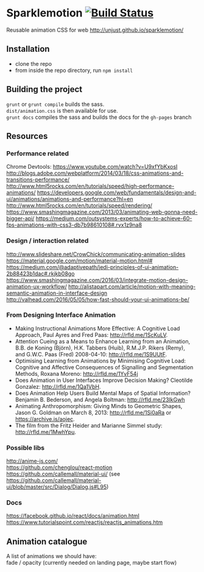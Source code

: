 # Sparklemotion [![Build Status](https://travis-ci.org/unjust/sparklemotion.svg?branch=master)](https://travis-ci.org/unjust/sparklemotion)
Reusable animation CSS for web
http://unjust.github.io/sparklemotion/

## Installation

* clone the repo
* from inside the repo directory, run `npm install`

## Building the project
  `grunt` or `grunt compile` builds the sass.  
  `dist/animation.css` is then available for use.  
  `grunt docs` compiles the sass and builds the docs for the `gh-pages` branch
 
## Resources

### Performance related

Chrome Devtools: https://www.youtube.com/watch?v=U9xfYbKxosI  
http://blogs.adobe.com/webplatform/2014/03/18/css-animations-and-transitions-performance/
http://www.html5rocks.com/en/tutorials/speed/high-performance-animations/
https://developers.google.com/web/fundamentals/design-and-ui/animations/animations-and-performance?hl=en
http://www.html5rocks.com/en/tutorials/speed/rendering/
https://www.smashingmagazine.com/2013/03/animating-web-gonna-need-bigger-api/
https://medium.com/outsystems-experts/how-to-achieve-60-fps-animations-with-css3-db7b98610108#.rvx1z9na8

### Design / interaction related

http://www.slideshare.net/CrowChick/communicating-animation-slides
https://material.google.com/motion/material-motion.html#
https://medium.com/@adaptivepath/jedi-principles-of-ui-animation-2b88423b1dac#.rkjkb08go
https://www.smashingmagazine.com/2016/03/integrate-motion-design-animation-ux-workflow/
http://alistapart.com/article/motion-with-meaning-semantic-animation-in-interface-design
http://valhead.com/2016/05/05/how-fast-should-your-ui-animations-be/

### From Designing Interface Animation
* Making Instructional Animations More Effective: A Cognitive Load Approach, Paul Ayres and Fred Paas: http://rfld.me/1ScKuLV. 
* Attention Cueing as a Means to Enhance Learning from an Animation, B.B. de Koning (Björn), H.K. Tabbers (Huib), R.M.J.P. Rikers (Remy),  and G.W.C. Paas (Fred) 2008-04-10: http://rfld.me/1S9UUtF.
* Optimising Learning from Animations by Minimising Cognitive Load: Cognitive and Affective Consequences of Signalling and Segmentation Methods, Roxana Moreno: http://rfld.me/1YvF54j
* Does Animation in User Interfaces Improve Decision Making? Cleotilde Gonzalez: http://rfld.me/1Qa1VbH.
* Does Animation Help Users Build Mental Maps of Spatial Information? Benjamin B. Bederson, and Angela Boltman: http://rfld.me/23IkGwh
* Animating Anthropomorphism: Giving Minds to Geometric Shapes, Jason G. Goldman on March 8, 2013: http://rfld.me/1Si0aRa or https://archive.is/aojec.
* The film from the Fritz Heider and Marianne Simmel study: http://rfld.me/1MwhYpu.

### Possible libs
http://anime-js.com/  
https://github.com/chenglou/react-motion  
https://github.com/callemall/material-ui/ (see https://github.com/callemall/material-ui/blob/master/src/Dialog/Dialog.js#L95)

### Docs
https://facebook.github.io/react/docs/animation.html  
https://www.tutorialspoint.com/reactjs/reactjs_animations.htm

## Animation catalogue

A list of animations we should have:  
fade / opacity (currently needed on landing page, maybe start flow)



